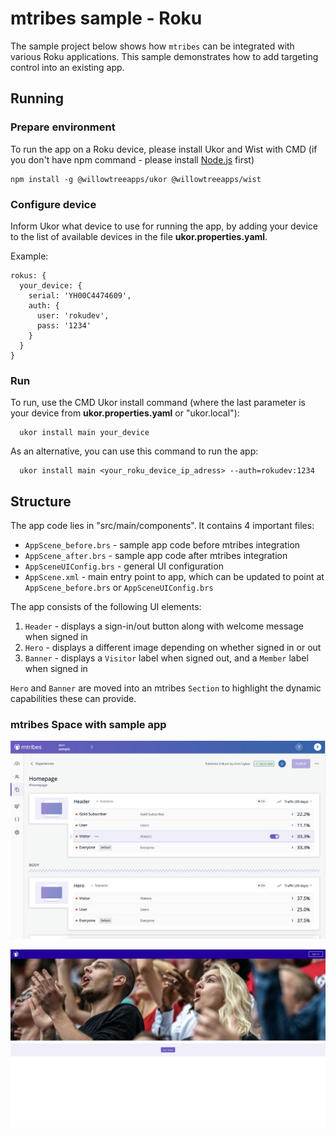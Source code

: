 # mtribes sample - Roku

The sample project below shows how `mtribes` can be integrated with various Roku applications. 
This sample demonstrates how to add targeting control into an existing app.

## Running

### Prepare environment

To run the app on a Roku device, please install Ukor and Wist with CMD (if you
don't have npm command - please install [Node.js](https://nodejs.org/uk/)
first)

```
npm install -g @willowtreeapps/ukor @willowtreeapps/wist
```

### Configure device

Inform Ukor what device to use for running the app, by adding your device to
the list of available devices in the file **ukor.properties.yaml**.

Example:

```
rokus: {
  your_device: {
    serial: 'YH00C4474609',
    auth: {
      user: 'rokudev',
      pass: '1234'
    }
  }
}
```

### Run

To run, use the CMD Ukor install command (where the last parameter is your device from
**ukor.properties.yaml** or "ukor.local"):

```
  ukor install main your_device
```

As an alternative, you can use this command to run the app:
```
  ukor install main <your_roku_device_ip_adress> --auth=rokudev:1234
```

## Structure

The app code lies in "src/main/components". It contains 4 important files:

- `AppScene_before.brs` - sample app code before mtribes integration
- `AppScene_after.brs` - sample app code after mtribes integration
- `AppSceneUIConfig.brs` - general UI configuration
- `AppScene.xml` - main entry point to app, which can be updated to point at `AppScene_before.brs` or `AppSceneUIConfig.brs` 

The app consists of the following UI elements:

1. `Header` - displays a sign-in/out button along with welcome message when signed in
2. `Hero` - displays a different image depending on whether signed in or out
3. `Banner` - displays a `Visitor` label when signed out, and a `Member` label when signed in

`Hero` and `Banner` are moved into an mtribes `Section` to highlight the dynamic capabilities these can provide.

### mtribes Space with sample app

![sample_space](images/mtribes_sample_space.png)

![sample_app](images/roku_sample_app.jpg)
